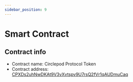 ```yaml
---
sidebar_position: 9
---
```


# Smart Contract

## Contract info
- Contract name: Circlepod Protocol Token
- Contract address: [CPXDs2uhNwDKAt9V3vXvtspv9U7rsQ2fVr1qAUDmuCaq](https://solscan.io/token/CPXDs2uhNwDKAt9V3vXvtspv9U7rsQ2fVr1qAUDmuCaq)
